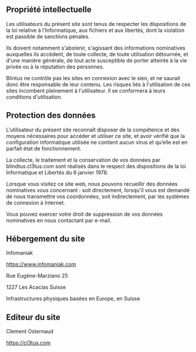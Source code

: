 ## Propriété intellectuelle

Les utilisateurs du présent site sont tenus de respecter les dispositions de la loi relative à l'Informatique, aux fichiers et aux libertés, dont la violation est passible de sanctions pénales.

Ils doivent notamment s'abstenir, s'agissant des informations nominatives auxquelles ils accèdent, de toute collecte, de toute utilisation détournée, et d'une manière générale, de tout acte susceptible de porter atteinte à la vie privée ou à la réputation des personnes.

Blintus ne contrôle pas les sites en connexion avec le sien, et ne saurait donc être responsable de leur contenu. Les risques liés à l'utilisation de ces sites incombent pleinement à l'utilisateur. Il se conformera à leurs conditions d'utilisation.

## Protection des données

L’utilisateur du présent site reconnaît disposer de la compétence et des moyens nécessaires pour accéder et utiliser ce site, et avoir vérifié que la configuration informatique utilisée ne contient aucun virus et qu’elle est en parfait état de fonctionnement.

La collecte, le traitement et la conservation de vos données par blindtus.cl3tus.com sont réalisés dans le respect des dispositions de la loi Informatique et Libertés du 6 janvier 1978.

Lorsque vous visitez ce site web, nous pouvons recueillir des données nominatives vous concernant : soit directement, lorsqu'il vous est demandé de nous transmettre vos coordonnées, soit indirectement, par les systèmes de connexion à Internet.

Vous pouvez exercer votre droit de suppression de vos données nominatives en nous contactant par e-mail.

## Hébergement du site

Infomaniak

https://www.infomaniak.com

Rue Eugène-Marziano 25

1227 Les Acacias
Suisse

Infrastructures physiques basées en Europe, en Suisse

## Editeur du site

Clement Osternaud

https://cl3tus.com
